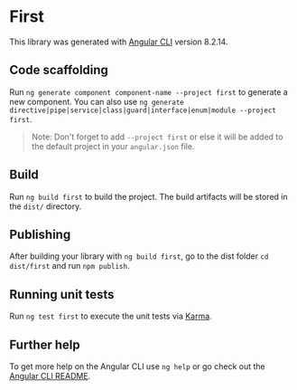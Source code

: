 # First

This library was generated with [Angular CLI](https://github.com/angular/angular-cli) version 8.2.14.

## Code scaffolding

Run `ng generate component component-name --project first` to generate a new component. You can also use `ng generate directive|pipe|service|class|guard|interface|enum|module --project first`.
> Note: Don't forget to add `--project first` or else it will be added to the default project in your `angular.json` file. 

## Build

Run `ng build first` to build the project. The build artifacts will be stored in the `dist/` directory.

## Publishing

After building your library with `ng build first`, go to the dist folder `cd dist/first` and run `npm publish`.

## Running unit tests

Run `ng test first` to execute the unit tests via [Karma](https://karma-runner.github.io).

## Further help

To get more help on the Angular CLI use `ng help` or go check out the [Angular CLI README](https://github.com/angular/angular-cli/blob/master/README.md).
